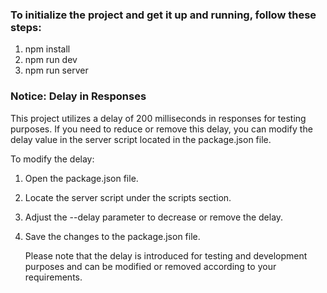### To initialize the project and get it up and running, follow these steps:

1. npm install
2. npm run dev
3. npm run server

### Notice: Delay in Responses

This project utilizes a delay of 200 milliseconds in responses for testing purposes. If you need to reduce or remove this delay, you can modify the delay value in the server script located in the package.json file.

To modify the delay:

1. Open the package.json file.
2. Locate the server script under the scripts section.
3. Adjust the --delay parameter to decrease or remove the delay.
4. Save the changes to the package.json file.

   Please note that the delay is introduced for testing and development purposes and can be modified or removed according to your requirements.
